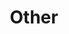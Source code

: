 ---
layout: page
title: Other
nav: true
dropdown: true
children: 
    - title: publications
      permalink: /publications/
    - title: divider
    - title: projects
      permalink: /projects/
---